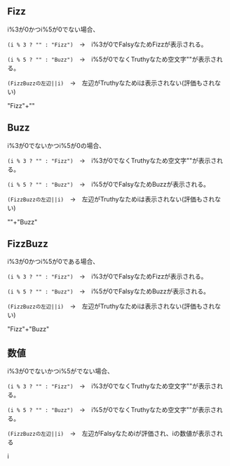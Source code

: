 ## Fizz

i%3が0かつi%5が0でない場合、

`(i % 3 ? "" : "Fizz")`　→　i%3が0でFalsyなためFizzが表示される。

`(i % 5 ? "" : "Buzz")`　→　i%5が0でなくTruthyなため空文字""が表示される。

`(FizzBuzzの左辺||i)`　→　左辺がTruthyなためiは表示されない(評価もされない)

"Fizz"+""

## Buzz

i%3が0でないかつi%5が0の場合、

`(i % 3 ? "" : "Fizz")`　→　i%3が0でなくTruthyなため空文字""が表示される。

`(i % 5 ? "" : "Buzz")`　→　i%5が0でFalsyなためBuzzが表示される。

`(FizzBuzzの左辺||i)`　→　左辺がTruthyなためiは表示されない(評価もされない)

""+"Buzz"

## FizzBuzz

i%3が0かつi%5が0である場合、

`(i % 3 ? "" : "Fizz")`　→　i%3が0でFalsyなためFizzが表示される。

`(i % 5 ? "" : "Buzz")`　→　i%5が0でFalsyなためBuzzが表示される。

`(FizzBuzzの左辺||i)`　→　左辺がTruthyなためiは表示されない(評価もされない)

"Fizz"+"Buzz"

## 数値

i%3が0でないかつi%5がでない場合、

`(i % 3 ? "" : "Fizz")`　→　i%3が0でなくTruthyなため空文字""が表示される。

`(i % 5 ? "" : "Buzz")`　→　i%5が0でなくTruthyなため空文字""が表示される。

`(FizzBuzzの左辺||i)`　→　左辺がFalsyなためiが評価され、iの数値が表示される

i
